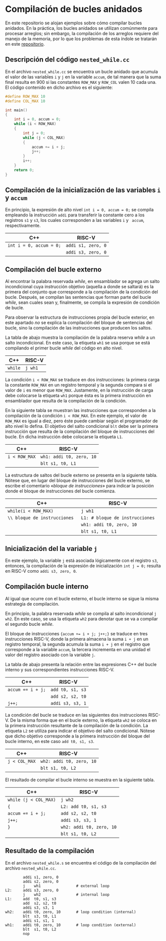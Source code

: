 # Compilación de bucles anidados

En este repositorio se alojan ejemplos sobre cómo compilar bucles anidados. En la práctica, los bucles anidados se utilizan comúnmente para procesar arreglos; sin embargo, la compilación de los arreglos requiere del manejo de la memoria, por lo que los problemas de esta índole se tratarán en este [repositorio](https://github.com/Ryuuba/risc-v-array.git).

## Descripción del código `nested_while.cc`

En el archivo `nested_while.cc` se encuentra un bucle anidado que acumula el valor de las variables `i` y `j` en la variable `accum`, de tal manera que la suma final resulta en 900 si las constantes `ROW_MAX` y `ROW_COL` valen 10 cada una. El código contenido en dicho archivo es el siguiente:

```C++
#define ROW_MAX 10
#define COL_MAX 10

int main()
{   
    int i = 0, accum = 0;
    while (i < ROW_MAX)
    {
        int j = 0;
        while (j < COL_MAX)
        {
            accum += i + j;
            j++;
        }
        i++;
    }
    return 0;
}
```

## Compilación de la inicialización de las variables `i` y `accum`

En principio, la expresión de alto nivel `int i = 0, accum = 0;` se compila empleando la instrucción `addi` para transferir la constante cero a los registros `s1` y `s3`, los cuales corresponden a las variables `i` y ` accum`, respectivamente.

| C++                     | RISC-V             |
| ----------------------- | ------------------ |
| `int i = 0, accum = 0;` | `addi s1, zero, 0` |
|                         | `addi s3, zero, 0` |

## Compilación del bucle externo

Al encontrar la palabra reservada *while*, en ensamblador se agrega un salto incondicional cuya instrucción objetivo (aquella a donde se saltará) es la primera del conjunto que corresponde a la compilación de la condición del bucle. Después, se compilan las sentencias que forman parte del bucle *while*, sean cuales sean y, finalmente, se compila la expresión de condición de bucle.

Para observar la estructura de instrucciones propia del bucle exterior, en este apartado *no* se explica la compilación del bloque de sentencias del bucle, sino la compilación de las instrucciones que producen los saltos.

La tabla de abajo muestra la compilación de la palabra reserva *while* a un salto incondicional. En este caso, la etiqueta `wh1` se usa porque se está compilando el primer bucle *while* del código en alto nivel.

| C++                  | RISC-V  |
| -------------------- | ------- |
| `while`              | `j wh1` |

La condición `i < ROW_MAX` se traduce en dos instrucciones: la primera carga la constante `ROW_MAX` en un registro temporal y la segunda compara si el valor de `i` es menor que `ROW_MAX`. Justamente, en la instrucción de carga debe colocarse la etiqueta `wh1` porque ésta es la primera instrucción en ensamblador que resulta de la compilación de la condición.

En la siguiente tabla se muestran las instrucciones que corresponden a la compilación de la condición `i < ROW_MAX`. En este ejemplo, el valor de `ROW_MAX` es igual a diez, pero éste puede cambiar según el programador de alto nivel lo defina. El objetivo del salto condicional `blt` debe ser la primera instrucción que resulta de la compilación del bloque de instrucciones del bucle. En dicha instrucción debe colocarse la etiqueta `L1`.

| C++                  | RISC-V                   |
| -------------------- | ------------------------ |
| `i < ROW_MAX`        | `wh1: addi t0, zero, 10` |
|                      | `blt s1, t0, L1`         |


La estructura de saltos del bucle externo se presenta en la siguiente tabla. Nótese que, en lugar del bloque de instrucciones del bucle externo, se escribe el comentario «*bloque de instrucciones*» para indicar la posición donde el bloque de instrucciones del bucle comienza.

| C++                           | RISC-V                          |
| ----------------------------- | ------------------------------- |
| `while(i < ROW_MAX)`          | `j wh1`                         |
| `\\ bloque de instrucciones ` | `L1: # bloque de instrucciones` |
|                               | `wh1: addi t0, zero, 10`        |
|                               | `blt s1, t0, L1`                |


## Inicialización del la variable `j`

En este ejemplo, la variable `j` está asociada lógicamente con el registro `s3`, entonces, la compilación de la expresión de inicialización `int j = 0;` resulta en RISC-V como `addi s3, zero, 0`.

## Compilación bucle interno

Al igual que ocurre con el bucle externo, el bucle interno se sigue la misma estrategia de compilación. 

En principio, la palabra reservada *while* se compila al salto incondicional `j wh2`. En este caso, se usa la etiqueta `wh2` para denotar que se va a compilar el segundo bucle *while*.

El bloque de instrucciones `{accum += i + j; j++;}` se traduce en tres instrucciones RISC-V, donde la primera almacena la suma `i + j` en un registro temporal, la segunda acumula la suma `i + j` en el registro que corresponde a la variable `accum`, la tercera incrementa en una unidad el valor del registro asociado con la variable `j`.

La tabla de abajo presenta la relación entre las expresiones C++ del bucle interno y sus  correspondientes instrucciones RISC-V.

| C++ | RISC-V |
| --- | ------ |
| `accum += i + j;` | `add t0, s1, s3` |
|                   | `add s2, s2, t0` |
| `j++;`            | `addi s3, s3, 1` |

La condición del bucle se traduce en las siguientes dos instrucciones RISC-V. De la misma forma que en el bucle externo, la etiqueta `wh2` se coloca en la primera instrucción resultante de la compilación de la condición. La etiqueta `L2` se utiliza para indicar el objetivo del salto condicional. Nótese que dicho objetivo corresponde a la primera instrucción del bloque del bucle interno, en este caso `add t0, s1, s3`.

| C++           | RISC-V                   |
| ------------- | ------------------------ |
| `j < COL_MAX` | `wh2: addi t0, zero, 10` |
|               | `blt s1, t0, L2`         |

El resultado de compilar el bucle interno se muestra en la siguiente tabla.

| C++                   | RISC-V                   |
| --------------------- | ------------------------ |
| `while (j < COL_MAX)` | `j wh2`                  |
| `{`                   | `L2: add t0, s1, s3`     |
| `accum += i + j;`     | `add s2, s2, t0`         |
| `j++;`                | `addi s3, s3, 1`         |
| `}`                   | `wh2: addi t0, zero, 10` |
|                       | `blt s1, t0, L2`         |

## Resultado de la compilación

En el archivo `nested_while.s` se encuentra el código de la compilación del archivo `nested_while.cc`.

```
        addi s1, zero, 0
        addi s2, zero, 0
        j    wh1                # external loop
L2:     addi s3, zero, 0
        j    wh2                # internal loop
L1:     add  t0, s1, s3
        add  s2, s2, t0
        addi s3, s3, 1
wh2:    addi t0, zero, 10       # loop condition (internal)
        blt  s3, t0, L1
        addi s1, s1, 1
wh1:    addi t0, zero, 10       # loop condition (external)
        blt  s1, t0, L2
        nop
```

